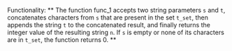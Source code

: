 Functionality: ** The function func_1 accepts two string parameters `s` and `t`, concatenates characters from `s` that are present in the set `t_set`, then appends the string `t` to the concatenated result, and finally returns the integer value of the resulting string `n`. If `s` is empty or none of its characters are in `t_set`, the function returns 0. **